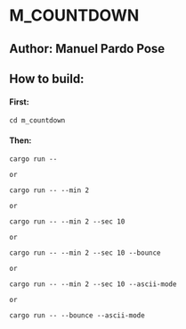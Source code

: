 # M_COUNTDOWN

## Author: Manuel Pardo Pose

## How to build:
#### First:

    cd m_countdown


#### Then:

    cargo run --

    or

    cargo run -- --min 2

    or

    cargo run -- --min 2 --sec 10

    or

    cargo run -- --min 2 --sec 10 --bounce

    or

    cargo run -- --min 2 --sec 10 --ascii-mode

    or

    cargo run -- --bounce --ascii-mode

